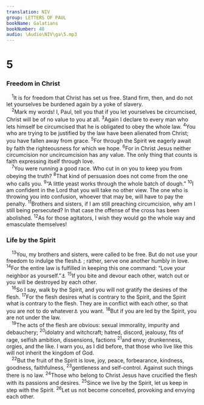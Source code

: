 ```yaml
---
translation: NIV
group: LETTERS OF PAUL
bookName: Galatians 
bookNumber: 48
audio: \Audio\NIV\ga\5.mp3
---
```


<div class="title"><h1>5</h1><h3>Freedom in Christ </h3></div>
<span class="verse ga_5_1"> <sup>1</sup>It is for freedom that Christ has set us free. Stand firm, then, and do not let yourselves be burdened again by a yoke of slavery. <br/></span>
<span class="verse ga_5_2"> <sup>2</sup>Mark my words! I, Paul, tell you that if you let yourselves be circumcised, Christ will be of no value to you at all. </span>
<span class="verse ga_5_3"><sup>3</sup>Again I declare to every man who lets himself be circumcised that he is obligated to obey the whole law. </span>
<span class="verse ga_5_4"><sup>4</sup>You who are trying to be justified by the law have been alienated from Christ; you have fallen away from grace. </span>
<span class="verse ga_5_5"><sup>5</sup>For through the Spirit we eagerly await by faith the righteousness for which we hope. </span>
<span class="verse ga_5_6"><sup>6</sup>For in Christ Jesus neither circumcision nor uncircumcision has any value. The only thing that counts is faith expressing itself through love. <br/></span>
<span class="verse ga_5_7"> <sup>7</sup>You were running a good race. Who cut in on you to keep you from obeying the truth? </span>
<span class="verse ga_5_8"><sup>8</sup>That kind of persuasion does not come from the one who calls you. </span>
<span class="verse ga_5_9"><sup>9</sup>“A little yeast works through the whole batch of dough.” </span>
<span class="verse ga_5_10"><sup>10</sup>I am confident in the Lord that you will take no other view. The one who is throwing you into confusion, whoever that may be, will have to pay the penalty. </span>
<span class="verse ga_5_11"><sup>11</sup>Brothers and sisters, if I am still preaching circumcision, why am I still being persecuted? In that case the offense of the cross has been abolished. </span>
<span class="verse ga_5_12"><sup>12</sup>As for those agitators, I wish they would go the whole way and emasculate themselves! <br/></span>
<div class="title"><h3>Life by the Spirit </h3></div>
<span class="verse ga_5_13"> <sup>13</sup>You, my brothers and sisters, were called to be free. But do not use your freedom to indulge the flesh<a data-toggle="tooltip" data-placement="bottom" title="In contexts like this, the Greek word for flesh (sarx ) refers to the sinful state of human beings, often presented as a power in opposition to the Spirit; also in verses 16, 17, 19 and 24; and in 6:8.">⚓</a> ; rather, serve one another humbly in love. </span>
<span class="verse ga_5_14"><sup>14</sup>For the entire law is fulfilled in keeping this one command: “Love your neighbor as yourself.”<a data-toggle="tooltip" data-placement="bottom" title="Lev. 19:18">⚓</a></span>
<span class="verse ga_5_15"><sup>15</sup>If you bite and devour each other, watch out or you will be destroyed by each other. <br/></span>
<span class="verse ga_5_16"> <sup>16</sup>So I say, walk by the Spirit, and you will not gratify the desires of the flesh. </span>
<span class="verse ga_5_17"><sup>17</sup>For the flesh desires what is contrary to the Spirit, and the Spirit what is contrary to the flesh. They are in conflict with each other, so that you are not to do whatever<a data-toggle="tooltip" data-placement="bottom" title="Or you do not do what">⚓</a> you want. </span>
<span class="verse ga_5_18"><sup>18</sup>But if you are led by the Spirit, you are not under the law. <br/></span>
<span class="verse ga_5_19"> <sup>19</sup>The acts of the flesh are obvious: sexual immorality, impurity and debauchery; </span>
<span class="verse ga_5_20"><sup>20</sup>idolatry and witchcraft; hatred, discord, jealousy, fits of rage, selfish ambition, dissensions, factions </span>
<span class="verse ga_5_21"><sup>21</sup>and envy; drunkenness, orgies, and the like. I warn you, as I did before, that those who live like this will not inherit the kingdom of God. <br/></span>
<span class="verse ga_5_22"> <sup>22</sup>But the fruit of the Spirit is love, joy, peace, forbearance, kindness, goodness, faithfulness, </span>
<span class="verse ga_5_23"><sup>23</sup>gentleness and self-control. Against such things there is no law. </span>
<span class="verse ga_5_24"><sup>24</sup>Those who belong to Christ Jesus have crucified the flesh with its passions and desires. </span>
<span class="verse ga_5_25"><sup>25</sup>Since we live by the Spirit, let us keep in step with the Spirit. </span>
<span class="verse ga_5_26"><sup>26</sup>Let us not become conceited, provoking and envying each other. <br/></span>
